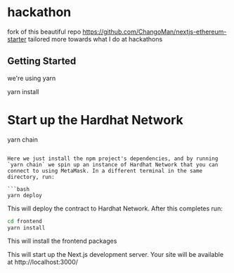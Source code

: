 # hackathon

fork of this beautiful repo https://github.com/ChangoMan/nextjs-ethereum-starter tailored more towards what I do at hackathons
## Getting Started

we're using yarn

yarn install

# Start up the Hardhat Network
yarn chain
```

Here we just install the npm project's dependencies, and by running `yarn chain` we spin up an instance of Hardhat Network that you can connect to using MetaMask. In a different terminal in the same directory, run:

```bash
yarn deploy
```

This will deploy the contract to Hardhat Network. After this completes run:

```bash
cd frontend
yarn install
```

This will install the frontend packages

This will start up the Next.js development server. Your site will be available at http://localhost:3000/
